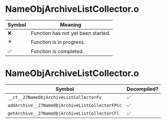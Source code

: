 # NameObjArchiveListCollector.o
| Symbol | Meaning 
| ------------- | ------------- 
| :x: | Function has not yet been started. 
| :eight_pointed_black_star: | Function is in progress. 
| :white_check_mark: | Function is completed. 


# NameObjArchiveListCollector.o
| Symbol | Decompiled? |
| ------------- | ------------- |
| `__ct__27NameObjArchiveListCollectorFv` | :white_check_mark: |
| `addArchive__27NameObjArchiveListCollectorFPCc` | :white_check_mark: |
| `getArchive__27NameObjArchiveListCollectorCFl` | :white_check_mark: |

